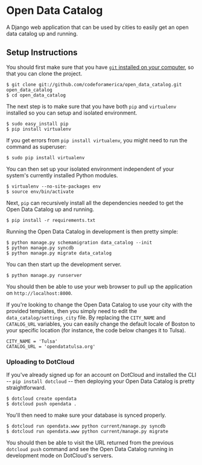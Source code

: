 Open Data Catalog
===================

A Django web application that can be used by cities to easily get an
open data catalog up and running.


Setup Instructions
------------------

You should first make sure that you have [`git` installed on your
computer](http://git-scm.com/), so that you can clone the project.

    $ git clone git://github.com/codeforamerica/open_data_catalog.git open_data_catalog
    $ cd open_data_catalog

The next step is to make sure that you have both `pip` and `virtualenv`
installed so you can setup and isolated environment.

    $ sudo easy_install pip
    $ pip install virtualenv

If you get errors from `pip install virtualenv`, you might need to run
the command as superuser:

    $ sudo pip install virtualenv

You can then set up your isolated environment independent of your
system's currently installed Python modules.

    $ virtualenv --no-site-packages env
    $ source env/bin/activate

Next, `pip` can recursively install all the dependencies needed to get
the Open Data Catalog up and running.

    $ pip install -r requirements.txt

Running the Open Data Catalog in development is then pretty simple:

    $ python manage.py schemamigration data_catalog --init
    $ python manage.py syncdb
    $ python manage.py migrate data_catalog

You can then start up the development server.

    $ python manage.py runserver

You should then be able to use your web browser to pull up the
application on `http://localhost:8000`.

If you're looking to change the Open Data Catalog to use your city with
the provided templates, then you simply need to edit the
`data_catalog/settings_city` file. By replacing the `CITY_NAME` and
`CATALOG_URL` variables, you can easily change the default locale of
Boston to your specific location (for instance, the code below changes
it to Tulsa).

    CITY_NAME = 'Tulsa'
    CATALOG_URL = 'opendatatulsa.org'


### Uploading to DotCloud ###

If you've already signed up for an account on DotCloud and installed the
CLI -- `pip install dotcloud` -- then deploying your Open Data Catalog is
pretty straightforward.

    $ dotcloud create opendata
    $ dotcloud push opendata .

You'll then need to make sure your database is synced properly.

    $ dotcloud run opendata.www python current/manage.py syncdb
    $ dotcloud run opendata.www python current/manage.py migrate

You should then be able to visit the URL returned from the previous
`dotcloud push` command and see the Open Data Catalog running in
development mode on DotCloud's servers.
